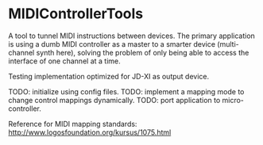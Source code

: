 # MIDIControllerTools

A tool to tunnel MIDI instructions between devices. The primary application is using a dumb MIDI controller as a master to a smarter device (multi-channel synth here), solving the problem of only being able to access the interface of one channel at a time.

Testing implementation optimized for JD-XI as output device.

TODO: initialize using config files.
TODO: implement a mapping mode to change control mappings dynamically.
TODO: port application to micro-controller.

Reference for MIDI mapping standards:
http://www.logosfoundation.org/kursus/1075.html
